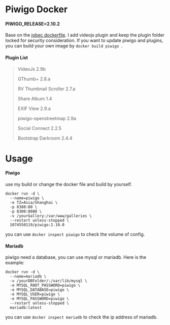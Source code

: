 # Piwigo Docker

#### PIWIGO_RELEASE=2.10.2

Base on the [jobec dockerfile](https://piwigo.org/forum/viewtopic.php?id=30502&p=2). I add videojs plugin and keep the plugin folder locked for security consideration. If you want to update piwigo and plugins, you can build your own image by `docker build piwigo `.

#### Plugin List

> VideoJs 2.9b
>
> GThumb+ 2.8.a
>
> RV Thumbnail Scroller 2.7.a
>
> Share Album 1.4
>
> EXIF View 2.9.a
>
> piwigo-openstreetmap 2.9a
>
> Social Connect 2.2.5
>
> Bootstrap Darkroom 2.4.4



# Usage

#### Piwigo

use my build or change the docker file and build  by yourself. 

```shell
docker run -d \
  --name=piwigo \
  -e TZ=Asia/Shanghai \
  -p 8380:80 \
  -p 8300:8080 \
  -v /yourGallery:/var/www/galleries \
  --restart unless-stopped \
  1074550119/piwigo:2.10.0
```

you can use `docker inspect piwigo` to check the volume of config.

#### Mariadb

piwigo need a database, you can use mysql or mariadb. Here is the example:

```shell
docker run -d \
  --name=mariadb \
  -v /yourDBFolder/:/var/lib/mysql \
  -e MYSQL_ROOT_PASSWORD=piwigo \
  -e MYSQL_DATABASE=piwigo \
  -e MYSQL_USER=piwigo \
  -e MYSQL_PASSWORD=piwigo \
  --restart unless-stopped \
  mariadb:latest
```

you can use `docker inspect mariadb` to check the ip address of mariadb.
